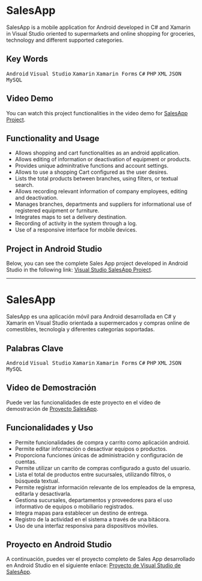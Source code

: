 # SalesApp
SalesApp is a mobile application for Android developed in C# and Xamarin in Visual Studio oriented to supermarkets and online shopping for groceries, technology and different supported categories.

## Key Words
 <kbd>Android</kbd> <kbd>Visual Studio</kbd> <kbd>Xamarin</kbd> <kbd>Xamarin Forms</kbd> <kbd>C#</kbd> <kbd>PHP</kbd> <kbd>XML</kbd> <kbd>JSON</kbd> <kbd>MySQL</kbd>
 
 ## Video Demo
You can watch this project functionalities in the video demo for [SalesApp Project](https://youtu.be/9U__mYIMx5Q).

 ## Functionality and Usage
- Allows shopping and cart functionalities as an android application.
- Allows editing of information or deactivation of equipment or products.
- Provides unique adminitrative functions and account settings.
- Allows to use a shopping Cart configured as the user desires.
- Lists the total products between branches, using filters, or textual search.
- Allows recording relevant information of company employees, editing and deactivation.
- Manages branches, departments and suppliers for informational use of registered equipment or furniture.
- Integrates maps to set a delivery destination.
- Recording of activity in the system through a log.
- Use of a responsive interface for mobile devices.

## Project in Android Studio
Below, you can see the complete Sales App project developed in Android Studio in the following link: [Visual Studio SalesApp Project](https://drive.google.com/file/d/1L9m9H11YtnyAu4w5uWhxy4es-ifq1HVe/view?usp=drive_link).

_______________________________________________________________________________

# SalesApp
SalesApp es una aplicación móvil para Android desarrollada en C# y Xamarin en Visual Studio orientada a supermercados y compras online de comestibles, tecnología y diferentes categorías soportadas.

## Palabras Clave
 <kbd>Android</kbd> <kbd>Visual Studio</kbd> <kbd>Xamarin</kbd> <kbd>Xamarin Forms</kbd> <kbd>C#</kbd> <kbd>PHP</kbd> <kbd>XML</kbd> <kbd>JSON</kbd> <kbd>MySQL</kbd>
 
 ## Video de Demostración
Puede ver las funcionalidades de este proyecto en el vídeo de demostración de [Proyecto SalesApp](https://youtu.be/9U__mYIMx5Q).

 ## Funcionalidades y Uso
- Permite funcionalidades de compra y carrito como aplicación android.
- Permite editar información o desactivar equipos o productos.
- Proporciona funciones únicas de administración y configuración de cuentas.
- Permite utilizar un carrito de compras configurado a gusto del usuario.
- Lista el total de productos entre sucursales, utilizando filtros, o búsqueda textual.
- Permite registrar información relevante de los empleados de la empresa, editarla y desactivarla.
- Gestiona sucursales, departamentos y proveedores para el uso informativo de equipos o mobiliario registrados.
- Integra mapas para establecer un destino de entrega.
- Registro de la actividad en el sistema a través de una bitácora.
- Uso de una interfaz responsiva para dispositivos móviles.

## Proyecto en Android Studio
A continuación, puedes ver el proyecto completo de Sales App desarrollado en Android Studio en el siguiente enlace: [Proyecto de Visual Studio de SalesApp](https://drive.google.com/file/d/1L9m9H11YtnyAu4w5uWhxy4es-ifq1HVe/view?usp=drive_link).
